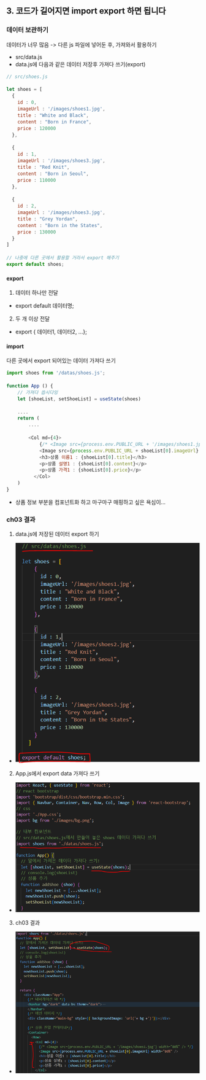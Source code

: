 ## 3. 코드가 길어지면 import export 하면 됩니다

### 데이터 보관하기
데이터가 너무 많음 -> 다른 js 파일에 넣어둔 후, 가져와서 활용하기
- src/data.js
- data.js에 다음과 같은 데이터 저장후 가져다 쓰기(export)
```javascript
// src/shoes.js

let shoes = [
  {
    id : 0,
    imageUrl : '/images/shoes1.jpg',
    title : "White and Black",
    content : "Born in France",
    price : 120000
  },

  {
    id : 1,
    imageUrl : '/images/shoes3.jpg',
    title : "Red Knit",
    content : "Born in Seoul",
    price : 110000
  },

  {
    id : 2,
    imageUrl : '/images/shoes3.jpg',
    title : "Grey Yordan",
    content : "Born in the States",
    price : 130000
  }
] 

// 나중에 다른 곳에서 활용할 거라서 export 해주기
export default shoes;
```

#### export
1. 데이터 하나만 전달
- export default 데이터명;
2. 두 개 이상 전달
- export { 데이터1, 데이터2, ...};

#### import 
다른 곳에서 export 되어있는 데이터 가져다 쓰기

```javascript
import shoes from '/datas/shoes.js';

function App () {
    // 가져다 씁시다잉
    let [shoeList, setShoeList] = useState(shoes)

    ....
    return (
        ....

        <Col md={4}>
            {/* <Image src={process.env.PUBLIC_URL + '/images/shoes1.jpg'} width="80%" /> */}
            <Image src={process.env.PUBLIC_URL + shoeList[0].imageUrl} width="80%" />
            <h3>상품 이름1 : {shoeList[0].title}</h3>
            <p>상품 설명1 : {shoeList[0].content}</p>
            <p>상품 가격1 : {shoeList[0].price}</p>
          </Col>
    )
}
```
- 상품 정보 부분을 컴포넌트화 하고 마구마구 매핑하고 싶은 욕심이...

### ch03 결과
1. data.js에 저장된 데이터 export 하기
- ![Alt text](<images/ch03/3-1. data export.PNG>)
2. App.js에서 export data 가져다 쓰기
- ![Alt text](<images/ch03/3-2. data import.PNG>)
3. ch03 결과
- ![Alt text](<images/ch03/3-3. ch3 결과.PNG>)